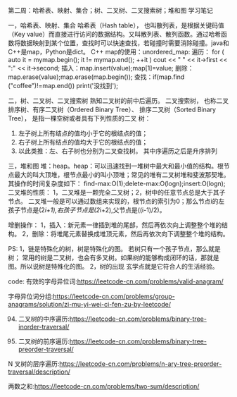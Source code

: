 第二周：哈希表、映射、集合；树、二叉树、二叉搜索树；堆和图
学习笔记

一，哈希表、映射、集合
哈希表（Hash table）， 也叫散列表，是根据关键码值（Key value）而直接进行访问的数据结构。又叫散列表、散列函数。通过哈希函数将数据映射到某个位置，查找时可以快速查找，若碰撞时需要消除碰撞。java和C++是map，Python是dict。
C++ map的使用：unordered_map:
遍历：
for ( auto it = mymap.begin(); it != mymap.end(); ++it )
    cout << " " << it->first << ":" << it->second;
插入：map.insert(value);map[1]=value;
删除：map.erase(value);map.erase(map.begin());
查找：if(map.find ("coffee")!=map.end()) print('没找到');

二，树、二叉树、二叉搜索树
熟知二叉树的前中后遍历。
二叉搜索树， 也称二叉排序树、有序二叉树（Ordered Binary Tree）、 排序二叉树（Sorted Binary Tree）， 是指一棵空树或者具有下列性质的二叉
树：
1. 左子树上所有结点的值均小于它的根结点的值；
2. 右子树上所有结点的值均大于它的根结点的值；
3. 以此类推：左、右子树也分别为二叉查找树。 
其中序遍历之后是升序排列


三，堆和图
堆：heap。heap：可以迅速找到一堆树中最大和最小值的结构。根节点最大的叫大顶堆，根节点最小的叫小顶堆；常见的堆有二叉树堆和斐波那契堆。其操作的时间复杂度如下：
find-max:O(1);delete-max:O(logn);insert:O(logn);
二叉堆的性质：
1，二叉堆是一颗完全二叉树；2，树中的任意节点总是大于其子节点。
二叉堆一般是可以通过数组来实现的，根节点的索引为0；那么节点i的左孩子节点是(2*i+1),右孩子节点是(2*i+2),父节点是((i-1)/2)。

增删操作：
1，插入：新元素一律插到堆的尾部，然后再依次向上调整整个堆的结构。
2，删除：将堆尾元素替换成堆顶元素，然后再依次向下调整整个堆的结构。


PS:
1，链是特殊化的树，树是特殊化的图。
若树只有一个孩子节点，那么就是树；
常用的树是二叉树，也会有多叉树。如果树的能够构成闭环的话，那就是图。所以说树是特殊化的图。
2，树的出现
玄学点就是它符合人的生活经验。

code:
有效的字母异位词:https://leetcode-cn.com/problems/valid-anagram/

字母异位词分组:https://leetcode-cn.com/problems/group-anagrams/solution/zi-mu-yi-wei-ci-fen-zu-by-leetcode/

94. 二叉树的中序遍历:https://leetcode-cn.com/problems/binary-tree-inorder-traversal/

144. 二叉树的前序遍历:https://leetcode-cn.com/problems/binary-tree-preorder-traversal/

N 叉树的层序遍历:https://leetcode-cn.com/problems/n-ary-tree-preorder-traversal/description/

两数之和:https://leetcode-cn.com/problems/two-sum/description/
